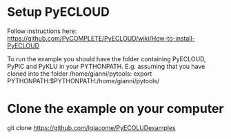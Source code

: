 
# Setup PyECLOUD
Follow instructions here: https://github.com/PyCOMPLETE/PyECLOUD/wiki/How-to-install-PyECLOUD

To run the example you should have the folder containing PyECLOUD, PyPIC and PyKLU in your PYTHONPATH.
E.g. assuming that you have cloned into the folder /home/gianni/pytools:
export PYTHONPATH:$PYTHONPATH:/home/gianni/pytools/

# Clone the example on your computer
git clone https://github.com/lgiacome/PyECOLUDexamples


